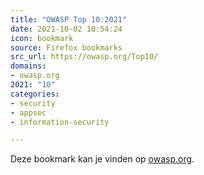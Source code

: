 ```yaml
---
title: "OWASP Top 10:2021"
date: 2021-10-02 10:54:24
icon: bookmark
source: Firefox bookmarks
src_url: https://owasp.org/Top10/
domains:
- owasp.org
2021: "10"
categories:
- security
- appsec
- information-security

---
```

Deze bookmark kan je vinden op [owasp.org](https://owasp.org/Top10/).
